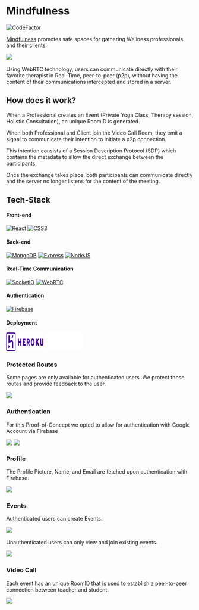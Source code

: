 # Mindfulness
[![CodeFactor](https://www.codefactor.io/repository/github/noelcv/mindfulness/badge)](https://www.codefactor.io/repository/github/noelcv/mindfulness)

<a href="https://mindfulness-ochre.vercel.app/" target="_blank" rel="noreferrer">Mindfulness</a> promotes safe spaces for gathering Wellness professionals and their clients.


<img src="../mindfulness/screenshots/Screenshot_VideoCall_p2p.png">

Using WebRTC technology, users can communicate directly with their favorite therapist in Real-Time, peer-to-peer (p2p), without having the content of their communications intercepted and stored in a server.

## How does it work?

When a Professional creates an Event (Private Yoga Class, Therapy session, Holistic Consultation), an unique RoomID is generated.

When both Professional and Client join the Video Call Room, they emit a signal to communicate their intention to initiate a p2p connection.

This intention consists of a Session Description Protocol (SDP) which contains the metadata to allow the direct exchange between the participants.

Once the exchange takes place, both participants can communicate directly and the server no longer listens for the content of the meeting.

## Tech-Stack

#### Front-end

<a href="https://reactjs.org/" target="_blank" rel="noreferrer"><img src="https://raw.githubusercontent.com/danielcranney/readme-generator/main/public/icons/skills/react-colored.svg" width="36" height="36" alt="React" /></a>
<a href="https://www.w3.org/TR/CSS/#css" target="_blank" rel="noreferrer"><img src="https://raw.githubusercontent.com/danielcranney/readme-generator/main/public/icons/skills/css3-colored.svg" width="36" height="36" alt="CSS3" /></a>

#### Back-end

<a href="https://www.mongodb.com/" target="_blank" rel="noreferrer"><img src="https://raw.githubusercontent.com/danielcranney/readme-generator/main/public/icons/skills/mongodb-colored.svg" width="36" height="36" alt="MongoDB"/></a>
<a href="https://expressjs.com/" target="_blank" rel="noreferrer"><img src="https://raw.githubusercontent.com/danielcranney/readme-generator/main/public/icons/skills/express-colored-dark.svg" width="36" height="36" alt="Express" /></a>
<a href="https://nodejs.org/en/" target="_blank" rel="noreferrer"><img src="https://raw.githubusercontent.com/danielcranney/readme-generator/main/public/icons/skills/nodejs-colored.svg" width="36" height="36" alt="NodeJS" /></a>

#### Real-Time Communication

<a href="https://socket.io/" target="_blank" rel="noreferrer"><img src="https://socket.io/images/logo-dark.svg" width="100" height="36" alt="SocketIO" /></a>
<a href="https://webrtc.org/" target="_blank" rel="noreferrer"><img src="https://webrtc.github.io/webrtc-org/assets/images/webrtc-logo-vert-retro-dist.svg" width="36" height="36" alt="WebRTC"/></a>


#### Authentication
<a href="https://socket.io/" target="_blank" rel="noreferrer"><img src="https://upload.wikimedia.org/wikipedia/commons/thumb/3/37/Firebase_Logo.svg/1200px-Firebase_Logo.svg.png" width="100" height="36" alt="Firebase" /></a>

#### Deployment

<a href="https://herokuapp.com" target="_blank" rel="noreferrer"><img src="./screenshots/../client/src/assets/Heroku_logo.svg.png" width="100" height="50" alt="Heroku" /></a>     <a href="https://vercel.com" target="_blank" rel="noreferrer"><img src="./screenshots/vercel.svg" width="100" height="50" alt="Vercel"/></a>

### Protected Routes
Some pages are only available for authenticated users. We protect those routes and provide feedback to the user.

<img src="../mindfulness/screenshots/Screenshot_Protected_Routes.png">


### Authentication
For this Proof-of-Concept we opted to allow for authentication with Google Account via Firebase

<img src="../mindfulness/screenshots/Screenshot_Authentication_Google.png">


<img src="../mindfulness/screenshots/Screenshot_Authentication_Firebase.png">


### Profile
The Profile Picture, Name, and Email are fetched upon authentication with Firebase.

<img src="../mindfulness/screenshots/Screenshot_Profile.png">

### Events
Authenticated users can create Events.

<img src="../mindfulness/screenshots/Screenshot_Events_Auth.png">

Unauthenticated users can only view and join existing events.

<img src="../mindfulness/screenshots/Screenshot_Events_Protected.png">


### Video Call 
Each event has an unique RoomID that is used to establish a peer-to-peer connection between teacher and student.

<img src="../mindfulness/screenshots/Screenshot_VideoCall_p2p.png">